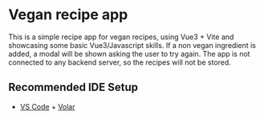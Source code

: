 # Vegan recipe app

This is a simple recipe app for vegan recipes, using Vue3 + Vite and showcasing some basic Vue3/Javascript skills.
If a non vegan ingredient is added, a modal will be shown asking the user to try again.
The app is not connected to any backend server, so the recipes will not be stored.

## Recommended IDE Setup

- [VS Code](https://code.visualstudio.com/) + [Volar](https://marketplace.visualstudio.com/items?itemName=Vue.volar)
